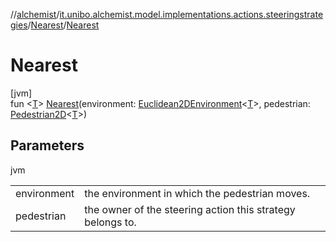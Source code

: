 //[alchemist](../../../index.md)/[it.unibo.alchemist.model.implementations.actions.steeringstrategies](../index.md)/[Nearest](index.md)/[Nearest](-nearest.md)

# Nearest

[jvm]\
fun <[T](index.md)> [Nearest](-nearest.md)(environment: [Euclidean2DEnvironment](../../it.unibo.alchemist.model.interfaces.environments/-euclidean2-d-environment/index.md)<[T](index.md)>, pedestrian: [Pedestrian2D](../../it.unibo.alchemist.model.interfaces/-pedestrian2-d/index.md)<[T](index.md)>)

## Parameters

jvm

| | |
|---|---|
| environment | the environment in which the pedestrian moves. |
| pedestrian | the owner of the steering action this strategy belongs to. |
